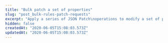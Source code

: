```yaml
---
title: "Bulk patch a set of properties"
slug: "post_bulk-rules-patch-requests"
excerpt: "Apply a series of JSON Patch\noperations to modify a set of property versions. Form this set\nof `patches` based on the\n[JSONPath](http://goessner.net/articles/JsonPath/) locations\nfrom a [bulk search](#postbulksearches) response. Specify a set\nof new property versions based on the results of a\n[bulk versioning](#postbulkpropertyversions) operation. The\nrequest is a [BulkPatch](#bulkpatch) POST object. This\noperation launches an asynchronous process to update rule\ntrees. To check its progress, run the [List bulk-updated\nproperties](#getbulkpatches) operation, whose link is available\nin the `Location` header or `bulkPatchLink` member of this\noperation's response. See\n[Bulk Search and Update](#bulksearchandupdate)\nfor overall guidance on this feature."
hidden: false
createdAt: "2020-06-05T15:08:03.573Z"
updatedAt: "2020-06-05T15:08:03.573Z"
---
```

